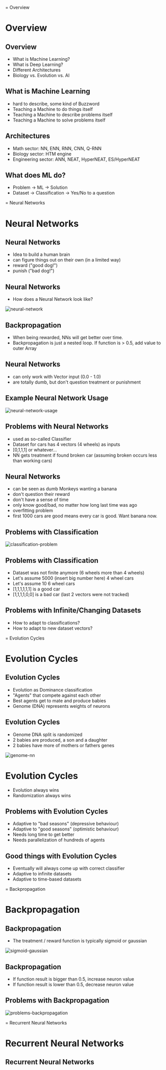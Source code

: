 
= Overview

# Overview

## Overview

- What is Machine Learning?
- What is Deep Learning?
- Different Architectures
- Biology vs. Evolution vs. AI


## What is Machine Learning

- hard to describe, some kind of Buzzword
- Teaching a Machine to do things itself
- Teaching a Machine to describe problems itself
- Teaching a Machine to solve problems itself

## Architectures

- Math sector: NN, ENN, RNN, CNN, Q-RNN
- Biology sector: HTM engine
- Engineering sector: ANN, NEAT, HyperNEAT, ES/HyperNEAT

## What does ML do?

- Problem -> ML -> Solution
- Dataset -> Classification -> Yes/No to a question


= Neural Networks

# Neural Networks

## Neural Networks

- Idea to build a human brain
- can figure things out on their own (in a limited way)
- reward ("good dog!")
- punish ("bad dog!")

## Neural Networks

- How does a Neural Network look like?

![neural-network](neural-network.png)

## Backpropagation

- When being rewarded, NNs will get better over time.
- Backpropagation is just a nested loop. If function is > 0.5, add value to outer Array


## Neural Networks

- can only work with Vector input (0.0 - 1.0)
- are totally dumb, but don't question treatment or punishment

## Example Neural Network Usage

![neural-network-usage](neural-network-usage.png)


## Problems with Neural Networks

- used as so-called Classifier
- Dataset for cars has 4 vectors (4 wheels) as inputs
- [0,1,1,1] or whatever...
- NN gets treatment if found broken car (assuming broken occurs less than working cars)

## Neural Networks

- can be seen as dumb Monkeys wanting a banana
- don't question their reward
- don't have a sense of time
- only know good/bad, no matter how long last time was ago
- overfitting problem
- first 1000 cars are good means every car is good. Want banana now.

## Problems with Classification

![classification-problem](classification-problem.png)


## Problems with Classification

- Dataset was not finite anymore (6 wheels more than 4 wheels)
- Let's assume 5000 (insert big number here) 4 wheel cars
- Let's assume 10 6 wheel cars
- [1,1,1,1,1,1] is a good car
- [1,1,1,1,0,0] is a bad car (last 2 vectors were not tracked)

## Problems with Infinite/Changing Datasets

- How to adapt to classifications?
- How to adapt to new dataset vectors?

= Evolution Cycles

# Evolution Cycles

## Evolution Cycles

- Evolution as Dominance classification
- "Agents" that compete against each other
- Best agents get to mate and produce babies
- Genome (DNA) represents weights of neurons

## Evolution Cycles

- Genome DNA split is randomized
- 2 babies are produced, a son and a daughter
- 2 babies have more of mothers or fathers genes

![genome-nn](genome-nn.png)

# Evolution Cycles

- Evolution always wins
- Randomization always wins

## Problems with Evolution Cycles

- Adaptive to "bad seasons" (depressive behaviour)
- Adaptive to "good seasons" (optimistic behaviour)
- Needs long time to get better
- Needs parallelization of hundreds of agents

## Good things with Evolution Cycles

- Eventually will always come up with correct classifier
- Adaptive to infinite datasets
- Adaptive to time-based datasets


= Backpropagation

# Backpropagation

## Backpropagation

- The treatment / reward function is typically sigmoid or gaussian

![sigmoid-gaussian](sigmoid-gaussian.png)

## Backpropagation

- If function result is bigger than 0.5, increase neuron value
- If function result is lower than 0.5, decrease neuron value

## Problems with Backpropagation

![problems-backpropagation](problems-backpropagation.png)


= Recurrent Neural Networks

# Recurrent Neural Networks

## Recurrent Neural Networks


